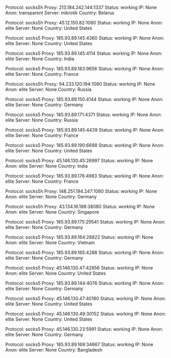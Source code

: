 Protocol: socks5h
Proxy: 213.184.242.144:1337
Status: working
IP: None
Anon: transparent
Server: mikrotik
Country: Belarus

Protocol: socks5h
Proxy: 45.12.150.82:1080
Status: working
IP: None
Anon: elite
Server: None
Country: United States

Protocol: socks5
Proxy: 185.93.89.145:4360
Status: working
IP: None
Anon: elite
Server: None
Country: United States

Protocol: socks5
Proxy: 185.93.89.145:4114
Status: working
IP: None
Anon: elite
Server: None
Country: India

Protocol: socks5
Proxy: 185.93.89.183:9656
Status: working
IP: None
Anon: elite
Server: None
Country: France

Protocol: socks5h
Proxy: 94.233.120.194:1080
Status: working
IP: None
Anon: elite
Server: None
Country: Russia

Protocol: socks5
Proxy: 185.93.89.150:4144
Status: working
IP: None
Anon: elite
Server: None
Country: Germany

Protocol: socks5
Proxy: 185.93.89.171:4371
Status: working
IP: None
Anon: elite
Server: None
Country: Russia

Protocol: socks5
Proxy: 185.93.89.145:4439
Status: working
IP: None
Anon: elite
Server: None
Country: France

Protocol: socks5
Proxy: 185.93.89.190:6698
Status: working
IP: None
Anon: elite
Server: None
Country: United States

Protocol: socks5
Proxy: 45.146.130.45:26997
Status: working
IP: None
Anon: elite
Server: None
Country: India

Protocol: socks5
Proxy: 185.93.89.176:4983
Status: working
IP: None
Anon: elite
Server: None
Country: France

Protocol: socks5h
Proxy: 148.251.194.247:1080
Status: working
IP: None
Anon: elite
Server: None
Country: Germany

Protocol: socks5h
Proxy: 43.134.16.188:38080
Status: working
IP: None
Anon: elite
Server: None
Country: Singapore

Protocol: socks5
Proxy: 185.93.89.175:29541
Status: working
IP: None
Anon: elite
Server: None
Country: Germany

Protocol: socks5
Proxy: 185.93.89.164:28822
Status: working
IP: None
Anon: elite
Server: None
Country: Vietnam

Protocol: socks5
Proxy: 185.93.89.165:4288
Status: working
IP: None
Anon: elite
Server: None
Country: Germany

Protocol: socks5
Proxy: 45.146.130.47:42856
Status: working
IP: None
Anon: elite
Server: None
Country: United States

Protocol: socks5
Proxy: 185.93.89.144:4076
Status: working
IP: None
Anon: elite
Server: None
Country: Germany

Protocol: socks5
Proxy: 45.146.130.47:40180
Status: working
IP: None
Anon: elite
Server: None
Country: United States

Protocol: socks5
Proxy: 45.146.130.49:30152
Status: working
IP: None
Anon: elite
Server: None
Country: United States

Protocol: socks5
Proxy: 45.146.130.23:5991
Status: working
IP: None
Anon: elite
Server: None
Country: Germany

Protocol: socks5
Proxy: 185.93.89.169:34667
Status: working
IP: None
Anon: elite
Server: None
Country: Bangladesh

